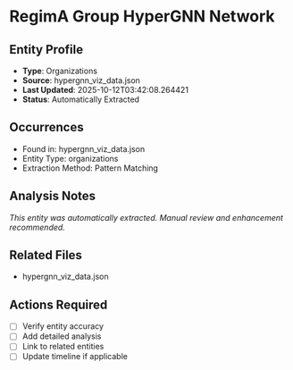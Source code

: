 # RegimA Group HyperGNN Network

## Entity Profile
- **Type**: Organizations
- **Source**: hypergnn_viz_data.json
- **Last Updated**: 2025-10-12T03:42:08.264421
- **Status**: Automatically Extracted

## Occurrences
- Found in: hypergnn_viz_data.json
- Entity Type: organizations
- Extraction Method: Pattern Matching

## Analysis Notes
*This entity was automatically extracted. Manual review and enhancement recommended.*

## Related Files
- hypergnn_viz_data.json

## Actions Required
- [ ] Verify entity accuracy
- [ ] Add detailed analysis
- [ ] Link to related entities
- [ ] Update timeline if applicable
